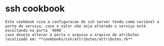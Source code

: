 # ssh cookbook

	Este cookbook visa a configuracao do ssh server tendo como variável a porta do serviço, caso o valor não seja alterado o serviço está escultando na porta `4098`.
	caso deseje alterar a porta o arquivo o arquivo de atributos localizado em: **cookbooks/ssh/attributes/attributes.rb**

